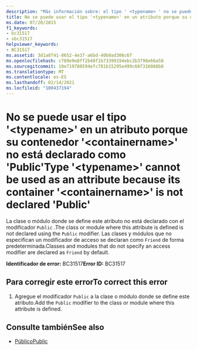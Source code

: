 ```yaml
---
description: "Más información sobre: el tipo ' <typename> ' no se puede usar como atributo porque su contenedor ' <containername> ' no está declarado como ' Public '"
title: No se puede usar el tipo '<typename>' en un atributo porque su contenedor '<containername>' no está declarado como 'Public'
ms.date: 07/20/2015
f1_keywords:
- bc31517
- vbc31517
helpviewer_keywords:
- BC31517
ms.assetid: 3d1a8f41-8652-4e37-a6bd-40b0ad306c6f
ms.openlocfilehash: c789e9e8ff2b40f1b73399194ebc2b3798e66a58
ms.sourcegitcommit: 10e719780594efc781b15295e499c66f316068b8
ms.translationtype: MT
ms.contentlocale: es-ES
ms.lasthandoff: 02/14/2021
ms.locfileid: "100437194"
---
```

# <a name="type-typename-cannot-be-used-as-an-attribute-because-its-container-containername-is-not-declared-public"></a><span data-ttu-id="087db-103">No se puede usar el tipo '\<typename>' en un atributo porque su contenedor '\<containername>' no está declarado como 'Public'</span><span class="sxs-lookup"><span data-stu-id="087db-103">Type '\<typename>' cannot be used as an attribute because its container '\<containername>' is not declared 'Public'</span></span>

<span data-ttu-id="087db-104">La clase o módulo donde se define este atributo no está declarado con el modificador `Public` .</span><span class="sxs-lookup"><span data-stu-id="087db-104">The class or module where this attribute is defined is not declared using the `Public` modifier.</span></span> <span data-ttu-id="087db-105">Las clases y módulos que no especifican un modificador de acceso se declaran como `Friend` de forma predeterminada.</span><span class="sxs-lookup"><span data-stu-id="087db-105">Classes and modules that do not specify an access modifier are declared as `Friend` by default.</span></span>  
  
 <span data-ttu-id="087db-106">**Identificador de error:** BC31517</span><span class="sxs-lookup"><span data-stu-id="087db-106">**Error ID:** BC31517</span></span>  
  
## <a name="to-correct-this-error"></a><span data-ttu-id="087db-107">Para corregir este error</span><span class="sxs-lookup"><span data-stu-id="087db-107">To correct this error</span></span>  
  
1. <span data-ttu-id="087db-108">Agregue el modificador `Public` a la clase o módulo donde se define este atributo.</span><span class="sxs-lookup"><span data-stu-id="087db-108">Add the `Public` modifier to the class or module where this attribute is defined.</span></span>  
  
## <a name="see-also"></a><span data-ttu-id="087db-109">Consulte también</span><span class="sxs-lookup"><span data-stu-id="087db-109">See also</span></span>

- [<span data-ttu-id="087db-110">Público</span><span class="sxs-lookup"><span data-stu-id="087db-110">Public</span></span>](../language-reference/modifiers/public.md)
